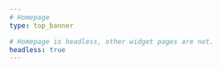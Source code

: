 ```yaml
---
# Homepage
type: top_banner

# Homepage is headless, other widget pages are not.
headless: true
---
```

